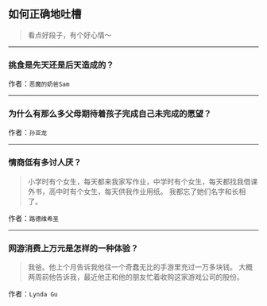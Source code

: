 ## 如何正确地吐槽

> 看点好段子，有个好心情～


 
---

### 挑食是先天还是后天造成的？

> 


作者：`恶魔的奶爸Sam`

---

### 为什么有那么多父母期待着孩子完成自己未完成的愿望？

> 


作者：`孙亚龙`

---

### 情商低有多讨人厌？

> 小学时有个女生，每天都来我家写作业，中学时有个女生，每天都找我借课外书，高中时有个女生，每天供我作业用纸。
> 我都忘了她们名字和长相了。


作者：`路德维希圣`

---

### 网游消费上万元是怎样的一种体验？

> 我爸。他上个月告诉我他往一个奇蠢无比的手游里充过一万多块钱。
> 大概两周前他告诉我，最近他正和他的朋友忙着收购这家游戏公司的股份。


作者：`Lynda Gu`